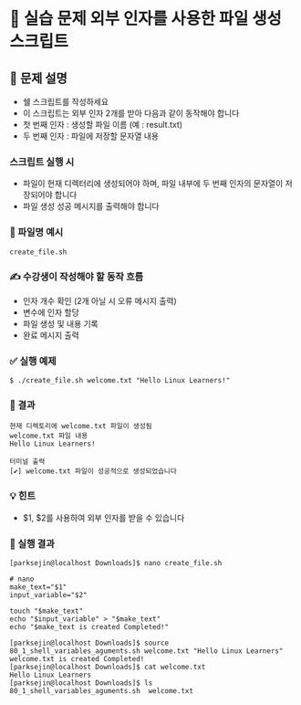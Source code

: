 # 🧪 실습 문제 외부 인자를 사용한 파일 생성 스크립트
## 📘 문제 설명
- 쉘 스크립트를 작성하세요
- 이 스크립트는 외부 인자 2개를 받아 다음과 같이 동작해야 합니다
- 첫 번째 인자 : 생성할 파일 이름 (예 : result.txt)
- 두 번째 인자 : 파일에 저장할 문자열 내용

### 스크립트 실행 시
- 파일이 현재 디렉터리에 생성되어야 하며, 파일 내부에 두 번째 인자의 문자열이 저장되어야 합니다
- 파일 생성 성공 메시지를 출력해야 합니다

### 📄 파일명 예시
```shell
create_file.sh
```
### ✍️ 수강생이 작성해야 할 동작 흐름
- 인자 개수 확인 (2개 아닐 시 오류 메시지 출력)
- 변수에 인자 할당
- 파일 생성 및 내용 기록
- 완료 메시지 출력
### ✅ 실행 예제
```shell
$ ./create_file.sh welcome.txt "Hello Linux Learners!"
```
### 📂 결과
```
현재 디렉토리에 welcome.txt 파일이 생성됨
welcome.txt 파일 내용
Hello Linux Learners!

터미널 출력
[✔] welcome.txt 파일이 성공적으로 생성되었습니다
```

### 💡 힌트
- $1, $2를 사용하여 외부 인자를 받을 수 있습니다

### 📂 실행 결과
```shell
[parksejin@localhost Downloads]$ nano create_file.sh
```
```shell
# nano
make_text="$1"
input_variable="$2"

touch "$make_text"
echo "$input_variable" > "$make_text"
echo "$make_text is created Completed!"
```
```shell
[parksejin@localhost Downloads]$ source 80_1_shell_variables_aguments.sh welcome.txt "Hello Linux Learners"
welcome.txt is created Completed!
[parksejin@localhost Downloads]$ cat welcome.txt 
Hello Linux Learners
[parksejin@localhost Downloads]$ ls
80_1_shell_variables_aguments.sh  welcome.txt
```